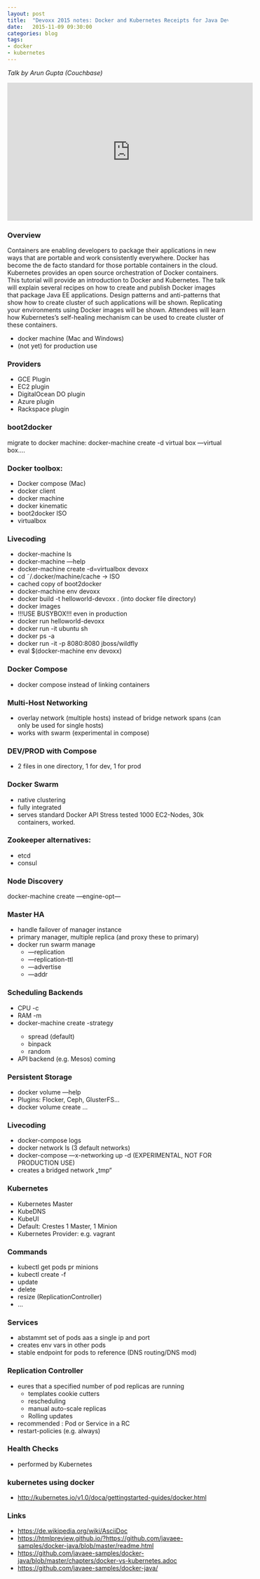 ```yaml
---
layout: post
title:  "Devoxx 2015 notes: Docker and Kubernetes Receipts for Java Developers"
date:   2015-11-09 09:30:00
categories: blog
tags:
- docker
- kubernetes
---
```


*Talk by Arun Gupta (Couchbase)*

<iframe width="560" height="315" src="https://www.youtube.com/embed/aSATsLG59Zs" frameborder="0" allowfullscreen></iframe>

### Overview
Containers are enabling developers to package their applications in new ways that are portable and work consistently everywhere. Docker has become the de facto standard for those portable containers in the cloud. Kubernetes provides an open source orchestration of Docker containers. This tutorial will provide an introduction to Docker and Kubernetes. The talk will explain several recipes on how to create and publish Docker images that package Java EE applications. Design patterns and anti-patterns that show how to create cluster of such applications will be shown. Replicating your environments using Docker images will be shown. Attendees will learn how Kubernetes’s self-healing mechanism can be used to create cluster of these containers.

* docker machine (Mac and Windows)
* (not yet) for production use

### Providers
* GCE Plugin
* EC2 plugin
* DigitalOcean DO plugin
* Azure plugin
* Rackspace plugin

### boot2docker
migrate to docker machine:
docker-machine create -d virtual box —virtual box….

### Docker toolbox:
* Docker compose (Mac)
* docker client
* docker machine
* docker kinematic
* boot2docker ISO
* virtualbox

### Livecoding
* docker-machine ls
* docker-machine —help
* docker-machine create -d=virtualbox devoxx
* cd ˜/.docker/machine/cache -> ISO
* cached copy of boot2docker
* docker-machine env devoxx
* docker build -t helloworld-devoxx . (into docker file directory)
* docker images
* !!!USE BUSYBOX!!! even in production
* docker run helloworld-devoxx
* docker run -it ubuntu sh
* docker ps -a
* docker run -it -p 8080:8080 jboss/wildfly
* eval $(docker-machine env devoxx)

### Docker Compose
* docker compose instead of linking containers

### Multi-Host Networking
* overlay network (multiple hosts) instead of bridge network spans (can only be used for single hosts)
* works with swarm (experimental in compose)

### DEV/PROD with Compose
* 2 files in one directory, 1 for dev, 1 for prod

### Docker Swarm
* native clustering
* fully integrated
* serves standard Docker API
Stress tested 1000 EC2-Nodes, 30k containers, worked.

### Zookeeper alternatives:
* etcd
* consul

### Node Discovery
docker-machine create
—engine-opt—

### Master HA
* handle failover of manager instance
* primary manager, multiple replica (and proxy these to primary)
* docker run swarm manage
    * —replication
    * —replication-ttl
    * —advertise
    * —addr

### Scheduling Backends
* CPU -c
* RAM -m
* docker-machine create -strategy <value>
    * spread (default)
    * binpack
    * random
* API backend (e.g. Mesos) coming

### Persistent Storage
* docker volume —help
* Plugins: Flocker, Ceph, GlusterFS…
* docker volume create …

### Livecoding
* docker-compose logs
* docker network ls (3 default networks)
* docker-compose —x-networking up -d (EXPERIMENTAL, NOT FOR PRODUCTION USE)
* creates a bridged network „tmp“

### Kubernetes
* Kubernetes Master
* KubeDNS
* KubeUI
* Default: Crestes 1 Master, 1 Minion
* Kubernetes Provider: e.g. vagrant

### Commands
* kubectl get pods pr minions
* kubectl create -f <filename>
* update
* delete
* resize (ReplicationController)
* …

### Services
* abstammt set of pods aas a single ip and port
* creates env vars in other pods
* stable endpoint for pods to reference (DNS routing/DNS mod)

### Replication Controller
* eures that a specified number of pod replicas are running
    * templates cookie cutters
    * rescheduling
    * manual auto-scale replicas
    * Rolling updates
* recommended : Pod or Service in a RC
* restart-policies (e.g. always)

### Health Checks
* performed by Kubernetes

### kubernetes using docker
* http://kubernetes.io/v1.0/doca/gettingstarted-guides/docker.html

### Links
* https://de.wikipedia.org/wiki/AsciiDoc
* https://htmlpreview.github.io/?https://github.com/javaee-samples/docker-java/blob/master/readme.html
* https://github.com/javaee-samples/docker-java/blob/master/chapters/docker-vs-kubernetes.adoc
* https://github.com/javaee-samples/docker-java/



